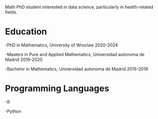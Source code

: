 Math PhD student interested in data science, particularly in health-related fields.

# Education

-PhD in Mathematics, University of Wroclaw 2020-2024

-Masters in Pure and Applied Mathematics, Universidad autonoma de Madrid 2019-2020

-Bachelor in Mathematics, Universidad autonoma de Madrid 2015-2019

# Programming Languages

-R

-Python

<!---
A-Portillo/A-Portillo is a ✨ special ✨ repository because its `README.md` (this file) appears on your GitHub profile.
You can click the Preview link to take a look at your changes.
--->
